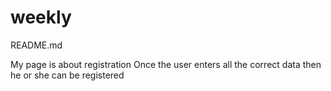 weekly
======
README.md

My page is about registration
Once the user enters all the correct data then he or she can be registered
